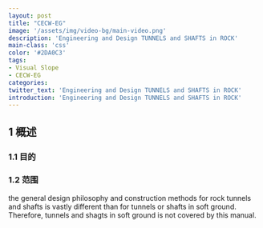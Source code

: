 ```yaml
---
layout: post
title: "CECW-EG"
image: '/assets/img/video-bg/main-video.png'
description: 'Engineering and Design TUNNELS and SHAFTS in ROCK'
main-class: 'css'
color: '#2DA0C3'
tags:
- Visual Slope
- CECW-EG
categories:
twitter_text: 'Engineering and Design TUNNELS and SHAFTS in ROCK'
introduction: 'Engineering and Design TUNNELS and SHAFTS in ROCK'
---
```


## 1 概述

### 1.1 目的

### 1.2 范围

the general design philosophy and construction methods for rock tunnels and shafts is vastly different than for tunnels or shafts in soft ground. Therefore, tunnels and shagts in soft ground is not covered by this manual.







